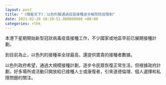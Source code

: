 ```yaml
---
layout: post
title: "《環看天下》：以色列擬通過疫苗接種逐步解除防疫限制"
date: 2021-02-20 10:20:51.000000000 +08:00
categories: rthk
---
```


本港下星期開始新型冠狀病毒疫苗接種工作，不少國家或地區早前已展開接種計劃。

到目前為止，以色列的接種率全球最高，還提供寶貴的接種者數據。

以色列政府希望，通過大規模接種計劃，逐步令民眾恢復正常生活，但根據政府計劃，好多場所或活動只開放給已接種人士或康復者，引來道德倫理、個人選擇和私隱問題的關注。
